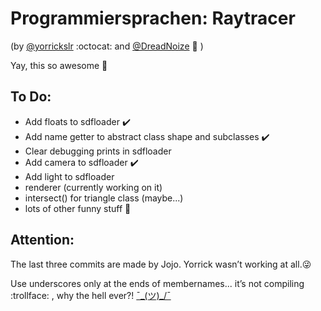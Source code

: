 Programmiersprachen: Raytracer
===========
(by [@yorrickslr](https://github.com/yorrickslr) :octocat: and [@DreadNoize](https://github.com/DreadNoize) :dragon: )

Yay, this so awesome :rocket:

## To Do:

- Add floats to sdfloader :heavy_check_mark:
- Add name getter to abstract class shape and subclasses :heavy_check_mark:
- Clear debugging prints in sdfloader
- Add camera to sdfloader :heavy_check_mark:
- Add light to sdfloader
- renderer (currently working on it)
- intersect() for triangle class (maybe...)
- lots of other funny stuff :poop:

## Attention:

The last three commits are made by Jojo. Yorrick wasn’t working at all.:stuck_out_tongue_winking_eye:

Use underscores only at the ends of membernames... it’s not compiling :trollface: , why the hell ever?! [¯\_(ツ)_/¯](https://www.youtube.com/watch?v=32UGD0fV45g)
